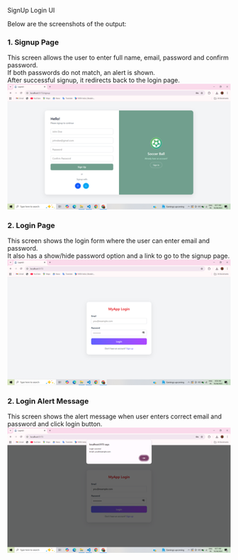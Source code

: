 SignUp Login UI

Below are the screenshots of the output:

### 1. Signup Page
This screen allows the user to enter full name, email, password and confirm password.  
If both passwords do not match, an alert is shown.  
After successful signup, it redirects back to the login page.
![Signup Screenshot](SignupPage.png)

### 2. Login Page
This screen shows the login form where the user can enter email and password.  
It also has a show/hide password option and a link to go to the signup page.
![Login Screenshot](LoginPage.png)

### 2. Login Alert Message
This screen shows the alert message when user enters correct email and password and click login button.  
![Login Alert Screenshot](LoginAlert.png)




